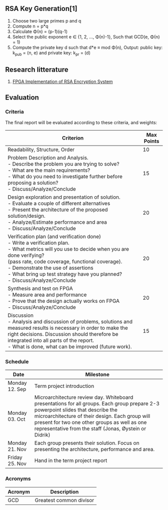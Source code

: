 ## RSA Key Generation[1]

1. Choose two large primes p and q
2. Compute n = p*q
3. Calculate Φ(n) = (p-1)(q-1)
4. Select the public exponent e ∈ {1, 2, ..., Φ(n)-1}, Such that GCD(e, Φ(n) = 1)
5. Compute the private key d such that d*e ≡ mod Φ(n), Output: public key: k<sub>pub</sub> = (n, e) and private key: k<sub>pr</sub> = (d)

## Research litterature

1. [FPGA Implementation of RSA Encryption System](http://www.ijcaonline.org/volume19/number9/pxc3873173.pdf)

## Evaluation

### Criteria

The final report will be evaluated according to these criteria, and weights:

|Criterion                    |Max Points|
|-----------------------------|----------|
|Readability, Structure, Order|10        |
|Problem Description and Analysis.<br>- Describe the problem you are trying to solve?<br>- What are the main requirements?<br>- What do you need to investigate further before proposing a solution?<br>- Discuss/Analyze/Conclude|15|
|Design exploration and presentation of solution.<br>- Evaluate a couple of different alternatives<br>- Present the architecture of the proposed solution/design.<br>- Analyze/Estimate performance and area<br>- Discuss/Analyze/Conclude|20|
|Verification plan (and verification done)<br>- Write a verification plan.<br>- What metrics will you use to decide when you are done verifying?<br>(pass rate, code coverage, functional coverage).<br>- Demonstrate the use of assertions<br>- What bring up test strategy have you planned?<br>- Discuss/Analyze/Conclude|20|
|Synthesis and test on FPGA<br>- Measure area and performance<br>- Prove that the design actually works on FPGA<br>- Discuss/Analyze/Conclude|20|
|Discussion<br>- Analysis and discussion of problems, solutions and measured results is necessary in order to make the right decisions. Discussion should therefore be integrated into all parts of the report.<br>- What is done, what can be improved (future work).|15|

### Schedule

|Date           |Milestone                |
|---------------|-------------------------|
|Monday 12. Sep |Term project introduction|
|Monday 03. Oct |Microarchitecture review day. Whiteboard presentations for all groups. Each group prepare 2-3 powerpoint slides that describe the microarchitecture of their design. Each group will present for two one other groups as well as one representative from the staff (Jonas, Øystein or Didrik)|
|Monday 21. Nov |Each group presents their solution. Focus on presenting the architecture, performance and area.|
|Friday 25. Nov |Hand in the term project report|

### Acronyms

|Acronym|Description            |
|-------|-----------------------|
|GCD    |Greatest common divisor|
